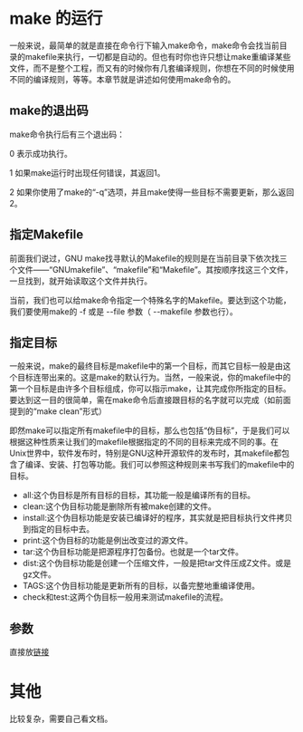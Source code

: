 # make 的运行
一般来说，最简单的就是直接在命令行下输入make命令，make命令会找当前目录的makefile来执行，一切都是自动的。但也有时你也许只想让make重编译某些文件，而不是整个工程，而又有的时候你有几套编译规则，你想在不同的时候使用不同的编译规则，等等。本章节就是讲述如何使用make命令的。

## make的退出码
make命令执行后有三个退出码：

0
表示成功执行。

1
如果make运行时出现任何错误，其返回1。

2
如果你使用了make的“-q”选项，并且make使得一些目标不需要更新，那么返回2。
## 指定Makefile
前面我们说过，GNU make找寻默认的Makefile的规则是在当前目录下依次找三个文件——“GNUmakefile”、“makefile”和“Makefile”。其按顺序找这三个文件，一旦找到，就开始读取这个文件并执行。

当前，我们也可以给make命令指定一个特殊名字的Makefile。要达到这个功能，我们要使用make的 -f 或是 --file 参数（ --makefile 参数也行）。
## 指定目标
一般来说，make的最终目标是makefile中的第一个目标，而其它目标一般是由这个目标连带出来的。这是make的默认行为。当然，一般来说，你的makefile中的第一个目标是由许多个目标组成，你可以指示make，让其完成你所指定的目标。要达到这一目的很简单，需在make命令后直接跟目标的名字就可以完成（如前面提到的“make clean”形式）

即然make可以指定所有makefile中的目标，那么也包括“伪目标”，于是我们可以根据这种性质来让我们的makefile根据指定的不同的目标来完成不同的事。在Unix世界中，软件发布时，特别是GNU这种开源软件的发布时，其makefile都包含了编译、安装、打包等功能。我们可以参照这种规则来书写我们的makefile中的目标。

- all:这个伪目标是所有目标的目标，其功能一般是编译所有的目标。
- clean:这个伪目标功能是删除所有被make创建的文件。
- install:这个伪目标功能是安装已编译好的程序，其实就是把目标执行文件拷贝到指定的目标中去。
- print:这个伪目标的功能是例出改变过的源文件。
- tar:这个伪目标功能是把源程序打包备份。也就是一个tar文件。
- dist:这个伪目标功能是创建一个压缩文件，一般是把tar文件压成Z文件。或是gz文件。
- TAGS:这个伪目标功能是更新所有的目标，以备完整地重编译使用。
- check和test:这两个伪目标一般用来测试makefile的流程。
## 参数
直接放[链接](https://seisman.github.io/how-to-write-makefile/invoke.html)
# 其他
比较复杂，需要自己看文档。